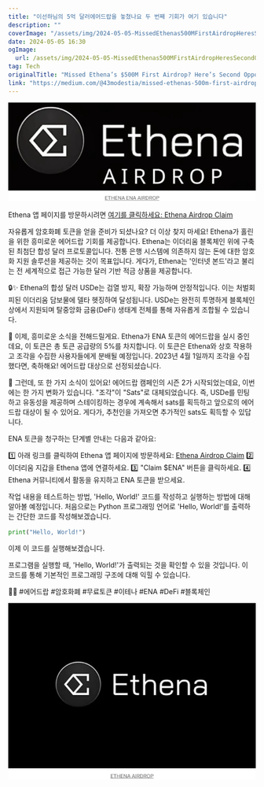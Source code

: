 ```yaml
---
title: "이선하님의 5억 달러에어드랍을 놓쳤나요 두 번째 기회가 여기 있습니다"
description: ""
coverImage: "/assets/img/2024-05-05-MissedEthenas500MFirstAirdropHeresSecondOpportunityForYou_0.png"
date: 2024-05-05 16:30
ogImage: 
  url: /assets/img/2024-05-05-MissedEthenas500MFirstAirdropHeresSecondOpportunityForYou_0.png
tag: Tech
originalTitle: "Missed Ethena’s $500M First Airdrop? Here’s Second Opportunity For You"
link: "https://medium.com/@43modestia/missed-ethenas-500m-first-airdrop-here-s-second-opportunity-for-you-6d031b4e2227"
---
```



![Ethena Airdrop](/assets/img/2024-05-05-MissedEthenas500MFirstAirdropHeresSecondOpportunityForYou_0.png)

Ethena 앱 페이지를 방문하시려면 [여기를 클릭하세요: Ethena Airdrop Claim](링크)

자유롭게 암호화폐 토큰을 얻을 준비가 되셨나요? 더 이상 찾지 마세요! Ethena가 홀린을 위한 흥미로운 에어드랍 기회를 제공합니다. Ethena는 이더리움 블록체인 위에 구축된 최첨단 합성 달러 프로토콜입니다. 전통 은행 시스템에 의존하지 않는 돈에 대한 암호화 지원 솔루션을 제공하는 것이 목표입니다. 게다가, Ethena는 '인터넷 본드'라고 불리는 전 세계적으로 접근 가능한 달러 기반 적금 상품을 제공합니다.

🔒✨ Ethena의 합성 달러 USDe는 검열 방지, 확장 가능하며 안정적입니다. 이는 처벌회피된 이더리움 담보물에 델타 헷징하여 달성됩니다. USDe는 완전히 투명하게 블록체인 상에서 지원되며 탈중앙화 금융(DeFi) 생태계 전체를 통해 자유롭게 조합될 수 있습니다.



🚀 이제, 흥미로운 소식을 전해드릴게요. Ethena가 ENA 토큰의 에어드랍을 실시 중인데요, 이 토큰은 총 토큰 공급량의 5%를 차지합니다. 이 토큰은 Ethena와 상호 작용하고 조각을 수집한 사용자들에게 분배될 예정입니다. 2023년 4월 1일까지 조각을 수집했다면, 축하해요! 에어드랍 대상으로 선정되셨습니다.

🎉 그런데, 또 한 가지 소식이 있어요! 에어드랍 캠페인의 시즌 2가 시작되었는데요, 이번에는 한 가지 변화가 있습니다. "조각"이 "Sats"로 대체되었습니다. 즉, USDe를 민팅하고 유동성을 제공하며 스테이킹하는 경우에 계속해서 sats를 획득하고 앞으로의 에어드랍 대상이 될 수 있어요. 게다가, 추천인을 가져오면 추가적인 sats도 획득할 수 있답니다.

ENA 토큰을 청구하는 단계별 안내는 다음과 같아요:

1️⃣ 아래 링크를 클릭하여 Ethena 앱 페이지에 방문하세요: [Ethena Airdrop Claim](link_here)
2️⃣ 이더리움 지갑을 Ethena 앱에 연결하세요.
3️⃣ "Claim $ENA" 버튼을 클릭하세요.
4️⃣ Ethena 커뮤니티에서 활동을 유지하고 ENA 토큰을 받으세요.



작업 내용을 테스트하는 방법, 'Hello, World!' 코드를 작성하고 실행하는 방법에 대해 알아볼 예정입니다. 처음으로는 Python 프로그래밍 언어로 'Hello, World!'를 출력하는 간단한 코드를 작성해보겠습니다.

```python
print("Hello, World!")
```

이제 이 코드를 실행해보겠습니다.

프로그램을 실행할 때, 'Hello, World!'가 출력되는 것을 확인할 수 있을 것입니다. 이 코드를 통해 기본적인 프로그래밍 구조에 대해 익힐 수 있습니다.



🚀🆓 #에어드랍 #암호화폐 #무료토큰 #이테나 #ENA #DeFi #블록체인

![미사용된 에나 500백만 첫 번째 에어드랍](/assets/img/2024-05-05-MissedEthenas500MFirstAirdropHeresSecondOpportunityForYou_1.png)